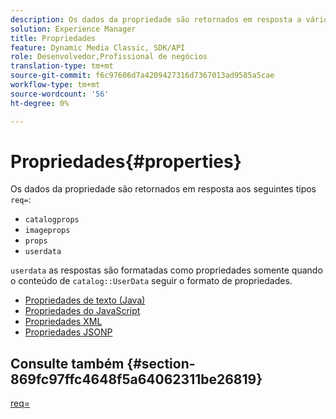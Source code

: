 ```yaml
---
description: Os dados da propriedade são retornados em resposta a vários tipos req=.
solution: Experience Manager
title: Propriedades
feature: Dynamic Media Classic, SDK/API
role: Desenvolvedor,Profissional de negócios
translation-type: tm+mt
source-git-commit: f6c97606d7a4209427316d7367013ad9585a5cae
workflow-type: tm+mt
source-wordcount: '56'
ht-degree: 0%

---
```



# Propriedades{#properties}

Os dados da propriedade são retornados em resposta aos seguintes tipos `req=`:

* `catalogprops`
* `imageprops`
* `props`
* `userdata`

`userdata` as respostas são formatadas como propriedades somente quando o conteúdo de  `catalog::UserData` seguir o formato de propriedades.

* [Propriedades de texto (Java)](r-text-java-properties.md)
* [Propriedades do JavaScript](r-javascript-properties.md)
* [Propriedades XML](r-xml-properties.md)
* [Propriedades JSONP](r-json-properties.md)


## Consulte também {#section-869fc97ffc4648f5a64062311be26819}

[req=](../../../../../../is-api/http-ref/image-serving-api-ref/c-http-protocol-reference/c-command-reference/r-req/r-req.md#reference-907cdb4a97034db7ad94695f25552e76)
